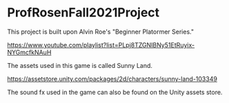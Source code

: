 # ProfRosenFall2021Project
This project is built upon Alvin Roe's "Beginner Platormer Series." 

https://www.youtube.com/playlist?list=PLpj8TZGNIBNy51EtRuyix-NYGmcfkNAuH

The assets used in this game is called Sunny Land. 

https://assetstore.unity.com/packages/2d/characters/sunny-land-103349

The sound fx used in the game can also be found on the Unity assets store. 
